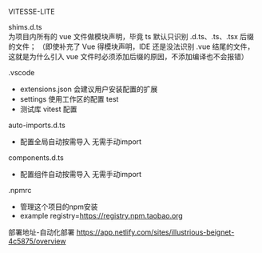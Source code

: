 VITESSE-LITE

shims.d.ts  
为项目内所有的 vue 文件做模块声明，毕竟 ts 默认只识别 .d.ts、.ts、.tsx 后缀的文件；
（即使补充了 Vue 得模块声明，IDE 还是没法识别 .vue 结尾的文件，这就是为什么引入 vue 文件时必须添加后缀的原因，不添加编译也不会报错）

.vscode
  - extensions.json 会建议用户安装配置的扩展
  - settings 使用工作区的配置
test
  - 测试库 vitest 配置

auto-imports.d.ts
  - 配置全局自动按需导入 无需手动import

components.d.ts
  - 配置组件自动按需导入 无需手动import

.npmrc
  - 管理这个项目的npm安装
  - example registry=https://registry.npm.taobao.org


部署地址-自动化部署
https://app.netlify.com/sites/illustrious-beignet-4c5875/overview
